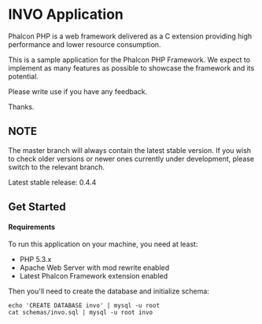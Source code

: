 INVO Application
================

Phalcon PHP is a web framework delivered as a C extension providing high
performance and lower resource consumption.

This is a sample application for the Phalcon PHP Framework. We expect to
implement as many features as possible to showcase the framework and its
potential.

Please write use if you have any feedback.

Thanks.

NOTE
----
The master branch will always contain the latest stable version. If you wish
to check older versions or newer ones currently under development, please
switch to the relevant branch.

Latest stable release: 0.4.4

Get Started
-----------

#### Requirements

To run this application on your machine, you need at least:

* PHP 5.3.x
* Apache Web Server with mod rewrite enabled
* Latest Phalcon Framework extension enabled

Then you'll need to create the database and initialize schema:

    echo 'CREATE DATABASE invo' | mysql -u root
    cat schemas/invo.sql | mysql -u root invo
